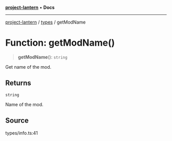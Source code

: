 [**project-lantern**](../../../README.md) • **Docs**

***

[project-lantern](../../../globals.md) / [types](../README.md) / getModName

# Function: getModName()

> **getModName**(): `string`

Get name of the mod.

## Returns

`string`

Name of the mod.

## Source

types/info.ts:41
